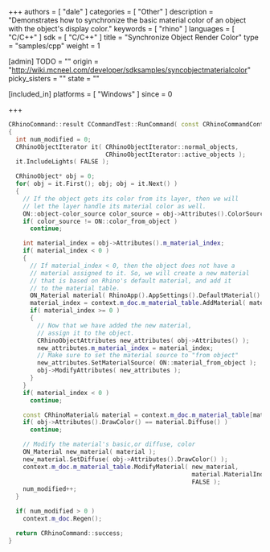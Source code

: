 +++
authors = [ "dale" ]
categories = [ "Other" ]
description = "Demonstrates how to synchronize the basic material color of an object with the object's display color."
keywords = [ "rhino" ]
languages = [ "C/C++" ]
sdk = [ "C/C++" ]
title = "Synchronize Object Render Color"
type = "samples/cpp"
weight = 1

[admin]
TODO = ""
origin = "http://wiki.mcneel.com/developer/sdksamples/syncobjectmaterialcolor"
picky_sisters = ""
state = ""

[included_in]
platforms = [ "Windows" ]
since = 0

+++

```cpp
CRhinoCommand::result CCommandTest::RunCommand( const CRhinoCommandContext& context )
{
  int num_modified = 0;
  CRhinoObjectIterator it( CRhinoObjectIterator::normal_objects,
                           CRhinoObjectIterator::active_objects );
  it.IncludeLights( FALSE );

  CRhinoObject* obj = 0;
  for( obj = it.First(); obj; obj = it.Next() )
  {
    // If the object gets its color from its layer, then we will
    // let the layer handle its material color as well.
    ON::object-color_source color_source = obj->Attributes().ColorSource();
    if( color_source != ON::color_from_object )
      continue;

    int material_index = obj->Attributes().m_material_index;
    if( material_index < 0 )
    {
      // If material_index < 0, then the object does not have a
      // material assigned to it. So, we will create a new material
      // that is based on Rhino's default material, and add it
      // to the material table.
      ON_Material material( RhinoApp().AppSettings().DefaultMaterial() );
      material_index = context.m_doc.m_material_table.AddMaterial( material );
      if( material_index >= 0 )
      {
        // Now that we have added the new material,
        // assign it to the object.
        CRhinoObjectAttributes new_attributes( obj->Attributes() );
        new_attributes.m_material_index = material_index;
        // Make sure to set the material source to "from object"
        new_attributes.SetMaterialSource( ON::material_from_object );
        obj->ModifyAttributes( new_attributes );
      }
    }
    if( material_index < 0 )
      continue;

    const CRhinoMaterial& material = context.m_doc.m_material_table[material_index];
    if( obj->Attributes().DrawColor() == material.Diffuse() )
      continue;

    // Modify the material's basic,or diffuse, color
    ON_Material new_material( material );
    new_material.SetDiffuse( obj->Attributes().DrawColor() );
    context.m_doc.m_material_table.ModifyMaterial( new_material,
                                                   material.MaterialIndex(),
                                                   FALSE );
    num_modified++;
  }

  if( num_modified > 0 )
    context.m_doc.Regen();

  return CRhinoCommand::success;
}
```
